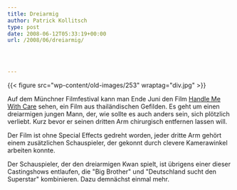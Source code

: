 ```yaml
---
title: Dreiarmig
author: Patrick Kollitsch
type: post
date: 2008-06-12T05:33:19+00:00
url: /2008/06/dreiarmig/




---
```

{{< figure src="wp-content/old-images/253" wraptag="div.jpg" >}}

Auf dem Münchner Filmfestival kann man Ende Juni den Film [Handle Me With Care][1] sehen, ein Film aus thailändischen Gefilden. Es geht um einen dreiarmigen jungen Mann, der, wie sollte es auch anders sein, sich plötzlich verliebt. Kurz bevor er seinen dritten Arm chirurgisch entfernen lassen will. 

Der Film ist ohne Special Effects gedreht worden, jeder dritte Arm gehört einem zusätzlichen Schauspieler, der gekonnt durch clevere Kamerawinkel arbeiten konnte.

Der Schauspieler, der den dreiarmigen Kwan spielt, ist übrigens einer dieser Castingshows entlaufen, die "Big Brother" und "Deutschland sucht den Superstar" kombinieren. Dazu demnächst einmal mehr.

 [1]: http://www.filmfest-muenchen.de/dc/ffm_en/FilmABC/detail.asp?FilmID=3362
